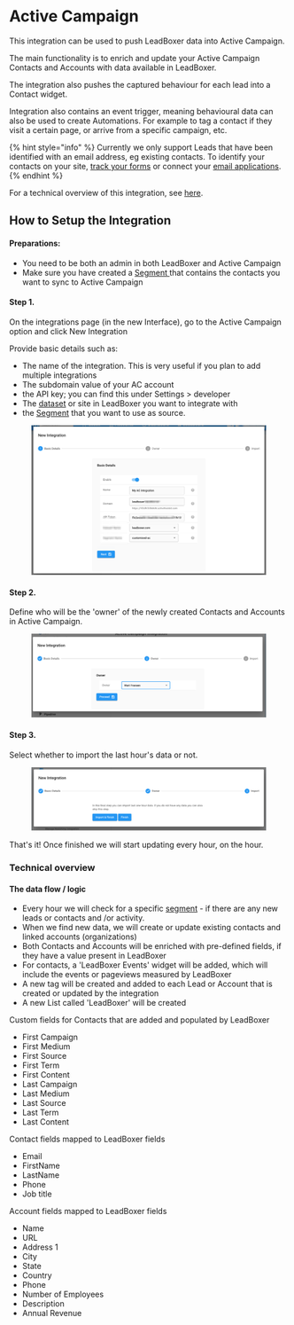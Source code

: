 # Active Campaign

This integration can be used to push LeadBoxer data into Active Campaign.

The main functionality is to enrich and update your Active Campaign Contacts and Accounts with data available in LeadBoxer.

The integration also pushes the captured behaviour for each lead into a Contact widget.

Integration also contains an event trigger, meaning behavioural data can also be used to create Automations. For example to tag a contact if they visit a certain page, or  arrive from a specific campaign, etc.



{% hint style="info" %}
Currently we only support Leads that have been identified with an email address, eg existing contacts. To identify your contacts on your site, [track your forms](../website/manual-form-tracking.md) or connect your [email applications](../email/).
{% endhint %}



For a technical overview of this integration, see [here](active-campaign.md#technical-overview).

## How to Setup the Integration

#### Preparations:&#x20;

* You need to be both an admin in both LeadBoxer and Active Campaign
* Make sure you have created a [Segment ](../../fundamentals/elements/segments.md)that contains the contacts you want to sync to Active Campaign

#### Step 1.

On the integrations page (in the new Interface), go to the Active Campaign option and click New Integration

Provide basic details such as:

* The name of the integration. This is very useful if you plan to add multiple integrations
* The subdomain value of your AC account
* the API key; you can find this under Settings > developer
* The [dataset](../../fundamentals/elements/datasets.md) or site in LeadBoxer you want to integrate with &#x20;
* the [Segment](../../fundamentals/elements/segments.md) that you want to use as source.

<figure><img src="../../.gitbook/assets/Notification_Center (1).png" alt=""><figcaption></figcaption></figure>

#### Step 2.

Define who will be the 'owner' of the newly created Contacts and Accounts in Active Campaign.

<figure><img src="../../.gitbook/assets/LeadBoxer_App (1) (4) (1).png" alt=""><figcaption></figcaption></figure>

#### Step 3.

Select whether to import the last hour's data or not.

<figure><img src="../../.gitbook/assets/LeadBoxer_App (2) (2) (1) (1).png" alt=""><figcaption></figcaption></figure>

That's it! Once finished we will start updating every hour, on the hour.

### Technical overview

#### The data flow / logic

* Every hour we will check for a specific [segment](../../fundamentals/elements/segments.md) - if there are any new leads or contacts and /or activity.
* When we find new data, we will create or update existing contacts and linked accounts (organizations)
* Both Contacts and Accounts will be enriched with pre-defined fields, if they have a value present in LeadBoxer
* For contacts, a 'LeadBoxer Events' widget will be added, which will include the events or pageviews measured by LeadBoxer
* A new tag will be created and added to each Lead or Account that is created or updated by the integration
* A new List called 'LeadBoxer' will be created&#x20;



Custom fields for Contacts that are added and populated by LeadBoxer

* First Campaign&#x20;
* First Medium&#x20;
* First Source&#x20;
* First Term&#x20;
* First Content&#x20;
* Last Campaign&#x20;
* Last Medium&#x20;
* Last Source&#x20;
* Last Term&#x20;
* Last Content&#x20;

Contact fields mapped to LeadBoxer fields

* Email
* FirstName
* LastName
* Phone
* Job title

Account fields mapped to LeadBoxer fields

* Name
* URL
* Address 1
* City
* State
* Country
* Phone
* Number of Employees
* Description
* Annual Revenue



